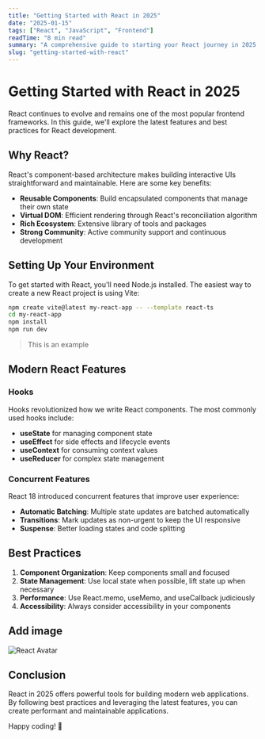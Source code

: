 ```yaml
---
title: "Getting Started with React in 2025"
date: "2025-01-15"
tags: ["React", "JavaScript", "Frontend"]
readTime: "8 min read"
summary: "A comprehensive guide to starting your React journey in 2025. Learn about the latest features, best practices, and essential tools for modern React development."
slug: "getting-started-with-react"
---
```


# Getting Started with React in 2025

React continues to evolve and remains one of the most popular frontend frameworks. In this guide, we'll explore the latest features and best practices for React development.

## Why React?

React's component-based architecture makes building interactive UIs straightforward and maintainable. Here are some key benefits:

- **Reusable Components**: Build encapsulated components that manage their own state
- **Virtual DOM**: Efficient rendering through React's reconciliation algorithm
- **Rich Ecosystem**: Extensive library of tools and packages
- **Strong Community**: Active community support and continuous development

## Setting Up Your Environment

To get started with React, you'll need Node.js installed. The easiest way to create a new React project is using Vite:

```bash
npm create vite@latest my-react-app -- --template react-ts
cd my-react-app
npm install
npm run dev
```

> This is an example

## Modern React Features

### Hooks

Hooks revolutionized how we write React components. The most commonly used hooks include:

- **useState** for managing component state
- **useEffect** for side effects and lifecycle events
- **useContext** for consuming context values
- **useReducer** for complex state management

### Concurrent Features

React 18 introduced concurrent features that improve user experience:

- **Automatic Batching**: Multiple state updates are batched automatically
- **Transitions**: Mark updates as non-urgent to keep the UI responsive
- **Suspense**: Better loading states and code splitting

## Best Practices

1. **Component Organization**: Keep components small and focused
2. **State Management**: Use local state when possible, lift state up when necessary
3. **Performance**: Use React.memo, useMemo, and useCallback judiciously
4. **Accessibility**: Always consider accessibility in your components

## Add image

![React Avatar](/images/getting-started-with-react/avatar.jpg)

## Conclusion

React in 2025 offers powerful tools for building modern web applications. By following best practices and leveraging the latest features, you can create performant and maintainable applications.

Happy coding! 🚀
